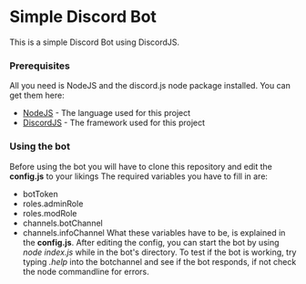# Simple Discord Bot

This is a simple Discord Bot using DiscordJS.


### Prerequisites

All you need is NodeJS and the discord.js node package installed.
You can get them here:
* [NodeJS](https://nodejs.org/) - The language used for this project
* [DiscordJS](https://discord.js.org/) - The framework used for this project

### Using the bot

Before using the bot you will have to clone this repository and edit the **config.js** to your likings
The required variables you have to fill in are:
- botToken
- roles.adminRole
- roles.modRole
- channels.botChannel
- channels.infoChannel
What these variables have to be, is explained in the **config.js**.
After editing the config, you can start the bot by using *node index.js* while in the bot's directory.
To test if the bot is working, try typing *.help* into the botchannel and see if the bot responds, if not check the 
node commandline for errors.
